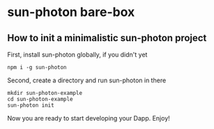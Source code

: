# sun-photon bare-box

## How to init a minimalistic sun-photon project

First, install sun-photon globally, if you didn't yet
```
npm i -g sun-photon
```

Second, create a directory and run sun-photon in there
```
mkdir sun-photon-example
cd sun-photon-example
sun-photon init
```

Now you are ready to start developing your Dapp. Enjoy!




